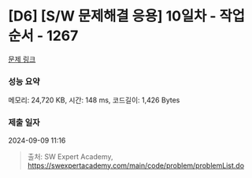 # [D6] [S/W 문제해결 응용] 10일차 - 작업순서 - 1267 

[문제 링크](https://swexpertacademy.com/main/code/problem/problemDetail.do?contestProbId=AV18TrIqIwUCFAZN) 

### 성능 요약

메모리: 24,720 KB, 시간: 148 ms, 코드길이: 1,426 Bytes

### 제출 일자

2024-09-09 11:16



> 출처: SW Expert Academy, https://swexpertacademy.com/main/code/problem/problemList.do